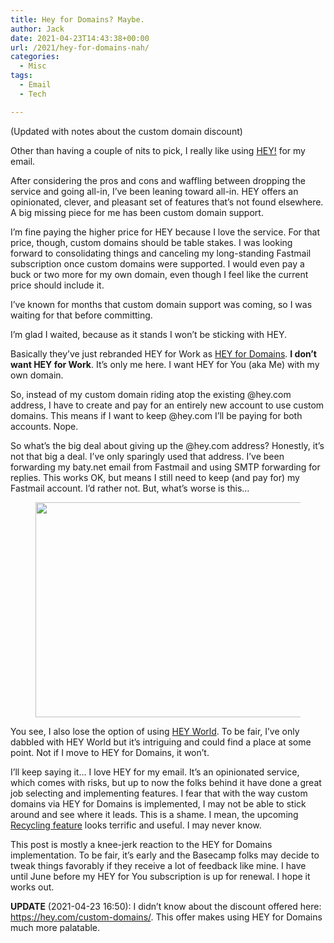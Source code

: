 ```yaml
---
title: Hey for Domains? Maybe.
author: Jack
date: 2021-04-23T14:43:38+00:00
url: /2021/hey-for-domains-nah/
categories:
  - Misc
tags:
  - Email
  - Tech

---
```

<!--kg-card-begin: html-->(Updated with notes about the custom domain discount)

Other than having a couple of nits to pick, I really like using [HEY!][1] for my email.

After considering the pros and cons and waffling between dropping the service and going all-in, I&#8217;ve been leaning toward all-in. HEY offers an opinionated, clever, and pleasant set of features that&#8217;s not found elsewhere. A big missing piece for me has been custom domain support.

I&#8217;m fine paying the higher price for HEY because I love the service. For that price, though, custom domains should be table stakes. I was looking forward to consolidating things and canceling my long-standing Fastmail subscription once custom domains were supported. I would even pay a buck or two more for my own domain, even though I feel like the current price should include it.

I&#8217;ve known for months that custom domain support was coming, so I was waiting for that before committing.

I&#8217;m glad I waited, because as it stands I won&#8217;t be sticking with HEY.

Basically they&#8217;ve just rebranded HEY for Work as [HEY for Domains][2]. **I don&#8217;t want HEY for Work**. It&#8217;s only me here. I want HEY for You (aka Me) with my own domain.

So, instead of my custom domain riding atop the existing @hey.com address, I have to create and pay for an entirely new account to use custom domains. This means if I want to keep @hey.com I&#8217;ll be paying for both accounts. Nope.

So what&#8217;s the big deal about giving up the @hey.com address? Honestly, it&#8217;s not that big a deal. I&#8217;ve only sparingly used that address. I&#8217;ve been forwarding my baty.net email from Fastmail and using SMTP forwarding for replies. This works OK, but means I still need to keep (and pay for) my Fastmail account. I&#8217;d rather not. But, what&#8217;s worse is this&#8230;<figure class="wp-block-image size-large">

<img loading="lazy" width="502" height="344" src="https://new.copingmechanism.com/wp-content/uploads/2021/04/hey.png" alt="" class="wp-image-425" srcset="/content/images/wordpress/2021/04/hey.png 502w, /content/images/wordpress/2021/04/hey-300x206.png 300w" sizes="(max-width: 502px) 100vw, 502px" /> </figure> 

You see, I also lose the option of using [HEY World][3]. To be fair, I&#8217;ve only dabbled with HEY World but it&#8217;s intriguing and could find a place at some point. Not if I move to HEY for Domains, it won&#8217;t.

I&#8217;ll keep saying it&#8230; I love HEY for my email. It&#8217;s an opinionated service, which comes with risks, but up to now the folks behind it have done a great job selecting and implementing features. I fear that with the way custom domains via HEY for Domains is implemented, I may not be able to stick around and see where it leads. This is a shame. I mean, the upcoming [Recycling feature][4] looks terrific and useful. I may never know.

This post is mostly a knee-jerk reaction to the HEY for Domains implementation. To be fair, it&#8217;s early and the Basecamp folks may decide to tweak things favorably if they receive a lot of feedback like mine. I have until June before my HEY for You subscription is up for renewal. I hope it works out.

**UPDATE** (2021-04-23 16:50): I didn&#8217;t know about the discount offered here: <https://hey.com/custom-domains/>. This offer makes using HEY for Domains much more palatable.

<!--kg-card-end: html-->

 [1]: https://hey.com
 [2]: https://hey.com/domains/
 [3]: https://hey.com/world/
 [4]: https://world.hey.com/dhh/hey-will-soon-let-you-recycle-your-emails-9ea2890d